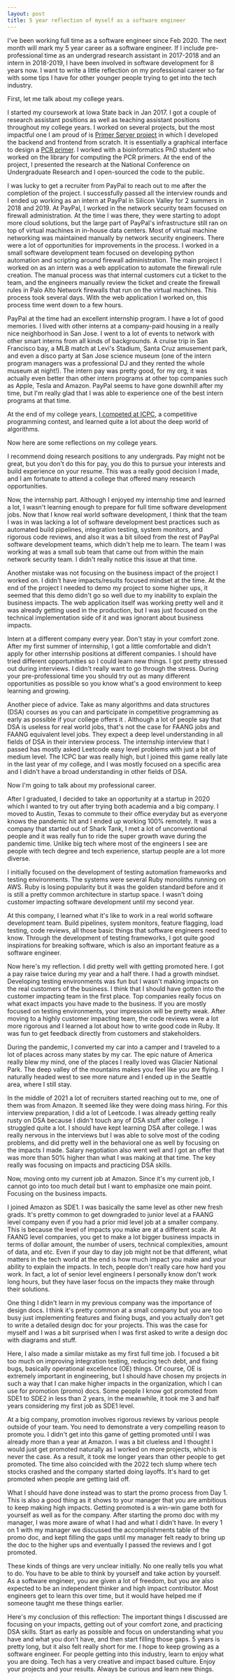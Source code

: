 ```yaml
---
layout: post
title: 5 year reflection of myself as a software engineer
---
```


I've been working full time as a software engineer since Feb 2020. The next month will mark my 5 year career as a software engineer. If I include pre-professional time as an undergrad research assistant in 2017-2018 and an intern in 2018-2019, I have been involved in software development for 8 years now. I want to write a little reflection on my professional career so far with some tips I have for other younger people trying to get into the tech industry.

First, let me talk about my college years.

I started my coursework at Iowa State back in Jan 2017. I got a couple of research assistant positions as well as teaching assistant positions throughout my college years. I worked on several projects, but the most impactful one I am proud of is [Primer Server project](https://takasoft.io/blog/ncur-primer-server) in which I developed the backend and frontend from scratch. It is essentially a graphical interface to design a [PCR primer](<https://en.wikipedia.org/wiki/Primer_(molecular_biology)>). I worked with a bioinformatics PhD student who worked on the library for computing the PCR primers. At the end of the project, I presented the research at the National Conference on Undergraduate Research and I open-sourced the code to the public.

I was lucky to get a recruiter from PayPal to reach out to me after the completion of the project. I successfully passed all the interview rounds and I ended up working as an intern at PayPal in Silicon Valley for 2 summers in 2018 and 2019. At PayPal, I worked in the network security team focused on firewall administration. At the time I was there, they were starting to adopt more cloud solutions, but the large part of PayPal's infrastructure still ran on top of virtual machines in in-house data centers. Most of virtual machine networking was maintained manually by network security engineers. There were a lot of opportunities for improvements in the process. I worked in a small software development team focused on developing python automation and scripting around firewall administration. The main project I worked on as an intern was a web application to automate the firewall rule creation. The manual process was that internal customers cut a ticket to the team, and the engineers manually review the ticket and create the firewall rules in Palo Alto Network firewalls that run on the virtual machines. This process took several days. With the web application I worked on, this process time went down to a few hours.

PayPal at the time had an excellent internship program. I have a lot of good memories. I lived with other interns at a company-paid housing in a really nice neighborhood in San Jose. I went to a lot of events to network with other smart interns from all kinds of backgrounds. A cruise trip in San Francisco bay, a MLB match at Levi's Stadium, Santa Cruz amusement park, and even a disco party at San Jose science museum (one of the intern program managers was a professional DJ and they rented the whole museum at night!). The intern pay was pretty good, for my org, it was actually even better than other intern programs at other top companies such as Apple, Tesla and Amazon. PayPal seems to have gone downhill after my time, but I'm really glad that I was able to experience one of the best intern programs at that time.

At the end of my college years, [I competed at ICPC](https://takasoft.io/blog/icpc-na-championship), a competitive programming contest, and learned quite a lot about the deep world of algorithms.

Now here are some reflections on my college years.

I recommend doing research positions to any undergrads. Pay might not be great, but you don't do this for pay, you do this to pursue your interests and build experience on your resume. This was a really good decision I made, and I am fortunate to attend a college that offered many research opportunities.

Now, the internship part. Although I enjoyed my internship time and learned a lot, I wasn't learning enough to prepare for full time software development jobs. Now that I know real world software development, I think that the team I was in was lacking a lot of software development best practices such as automated build pipelines, integration testing, system monitors, and rigorous code reviews, and also it was a bit siloed from the rest of PayPal software development teams, which didn't help me to learn. The team I was working at was a small sub team that came out from within the main network security team. I didn't really notice this issue at that time.

Another mistake was not focusing on the business impact of the project I worked on. I didn't have impacts/results focused mindset at the time. At the end of the project I needed to demo my project to some higher ups, it seemed that this demo didn't go so well due to my inability to explain the business impacts. The web application itself was working pretty well and it was already getting used in the production, but I was just focused on the technical implementation side of it and was ignorant about business impacts.

Intern at a different company every year. Don't stay in your comfort zone. After my first summer of internship, I got a little comfortable and didn't apply for other internship positions at different companies. I should have tried different opportunities so I could learn new things. I got pretty stressed out during interviews. I didn't really want to go through the stress. During your pre-professional time you should try out as many different opportunities as possible so you know what's a good environment to keep learning and growing.

Another piece of advice. Take as many algorithms and data structures (DSA) courses as you can and participate in competitive programming as early as possible if your college offers it . Although a lot of people say that DSA is useless for real world jobs, that's not the case for FAANG jobs and FAANG equivalent level jobs. They expect a deep level understanding in all fields of DSA in their interview process. The internship interview that I passed has mostly asked Leetcode easy level problems with just a bit of medium level. The ICPC bar was really high, but I joined this game really late in the last year of my college, and I was mostly focused on a specific area and I didn't have a broad understanding in other fields of DSA.

Now I'm going to talk about my professional career.

After I graduated, I decided to take an opportunity at a startup in 2020 which I wanted to try out after trying both academia and a big company. I moved to Austin, Texas to commute to their office everyday but as everyone knows the pandemic hit and I ended up working 100% remotely. It was a company that started out of Shark Tank, I met a lot of unconventional people and it was really fun to ride the super growth wave during the pandemic time. Unlike big tech where most of the engineers I see are people with tech degree and tech experience, startup people are a lot more diverse.

I initially focused on the development of testing automation frameworks and testing environments. The systems were several Ruby monoliths running on AWS. Ruby is losing popularity but it was the golden standard before and it is still a pretty common architecture in startup space. I wasn't doing customer impacting software development until my second year.

At this company, I learned what it's like to work in a real world software development team. Build pipelines, system monitors, feature flagging, load testing, code reviews, all those basic things that software engineers need to know. Through the development of testing frameworks, I got quite good inspirations for breaking software, which is also an important feature as a software engineer.

Now here's my reflection. I did pretty well with getting promoted here. I got a pay raise twice during my year and a half there. I had a growth mindset. Developing testing environments was fun but I wasn't making impacts on the real customers of the business. I think that I should have gotten into the customer impacting team in the first place. Top companies really focus on what exact impacts you have made to the business. If you are mostly focused on testing environments, your impression will be pretty weak. After moving to a highly customer impacting team, the code reviews were a lot more rigorous and I learned a lot about how to write good code in Ruby. It was fun to get feedback directly from customers and stakeholders.

During the pandemic, I converted my car into a camper and I traveled to a lot of places across many states by my car. The epic nature of America really blew my mind, one of the places I really loved was Glacier National Park. The deep valley of the mountains makes you feel like you are flying. I naturally headed west to see more nature and I ended up in the Seattle area, where I still stay.

In the middle of 2021 a lot of recruiters started reaching out to me, one of them was from Amazon. It seemed like they were doing mass hiring. For this interview preparation, I did a lot of Leetcode. I was already getting really rusty on DSA because I didn't touch any of DSA stuff after college. I struggled quite a lot. I should have kept learning DSA after college. I was really nervous in the interviews but I was able to solve most of the coding problems, and did pretty well in the behavioral one as well by focusing on the impacts I made. Salary negotiation also went well and I got an offer that was more than 50% higher than what I was making at that time. The key really was focusing on impacts and practicing DSA skills.

Now, moving onto my current job at Amazon. Since it's my current job, I cannot go into too much detail but I want to emphasize one main point. Focusing on the business impacts.

I joined Amazon as SDE1. I was basically the same level as other new fresh grads. It's pretty common to get downgraded to junior level at a FAANG level company even if you had a prior mid level job at a smaller company. This is because the level of impacts you make are at a different scale. At FAANG level companies, you get to make a lot bigger business impacts in terms of dollar amount, the number of users, technical complexities, amount of data, and etc. Even if your day to day job might not be that different, what matters in the tech world at the end is how much impact you make and your ability to explain the impacts. In tech, people don't really care how hard you work. In fact, a lot of senior level engineers I personally know don't work long hours, but they have laser focus on the impacts they make through their solutions.

One thing I didn't learn in my previous company was the importance of design docs. I think it's pretty common at a small company but you are too busy just implementing features and fixing bugs, and you actually don't get to write a detailed design doc for your projects. This was the case for myself and I was a bit surprised when I was first asked to write a design doc with diagrams and stuff.

Here, I also made a similar mistake as my first full time job. I focused a bit too much on improving integration testing, reducing tech debt, and fixing bugs, basically operational excellence (OE) things. Of course, OE is extremely important in engineering, but I should have chosen my projects in such a way that I can make higher impacts in the organization, which I can use for promotion (promo) docs. Some people I know got promoted from SDE1 to SDE2 in less than 2 years, in the meanwhile, it took me 3 and half years considering my first job as SDE1 level.

At a big company, promotion involves rigorous reviews by various people outside of your team. You need to demonstrate a very compelling reason to promote you. I didn't get into this game of getting promoted until I was already more than a year at Amazon. I was a bit clueless and I thought I would just get promoted naturally as I worked on more projects, which is never the case. As a result, it took me longer years than other people to get promoted. The time also coincided with the 2022 tech slump where tech stocks crashed and the company started doing layoffs. It's hard to get promoted when people are getting laid off.

What I should have done instead was to start the promo process from Day 1. This is also a good thing as it shows to your manager that you are ambitious to keep making high impacts. Getting promoted is a win-win game both for yourself as well as for the company. After starting the promo doc with my manager, I was more aware of what I had and what I didn't have. In every 1 on 1 with my manager we discussed the accomplishments table of the promo doc, and kept filling the gaps until my manager felt ready to bring up the doc to the higher ups and eventually I passed the reviews and I got promoted.

These kinds of things are very unclear initially. No one really tells you what to do. You have to be able to think by yourself and take action by yourself. As a software engineer, you are given a lot of freedom, but you are also expected to be an independent thinker and high impact contributor. Most engineers get to learn this over time, but it would have helped me if someone taught me these things earlier.

Here's my conclusion of this reflection: The important things I discussed are focusing on your impacts, getting out of your comfort zone, and practicing DSA skills. Start as early as possible and focus on understanding what you have and what you don't have, and then start filling those gaps. 5 years is pretty long, but it also felt really short for me. I hope to keep growing as a software engineer. For people getting into this industry, learn to enjoy what you are doing. Tech has a very creative and impact based culture. Enjoy your projects and your results. Always be curious and learn new things.
